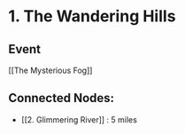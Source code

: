 # 1. The Wandering Hills

## Event
[[The Mysterious Fog]]

## Connected Nodes:
- [[2. Glimmering River]] : 5 miles
